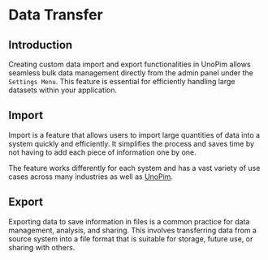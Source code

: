# Data Transfer



## Introduction

Creating custom data import and export functionalities in UnoPim allows seamless bulk data management directly from the admin panel under the `Settings Menu`. This feature is essential for efficiently handling large datasets within your application.

## Import

Import is a feature that allows users to import large quantities of data into a system quickly and efficiently. It simplifies the process and saves time by not having to add each piece of information one by one.

The feature works differently for each system and has a vast variety of use cases across many industries as well as [UnoPim](https://unopim.com/).

## Export 

Exporting data to save information in files is a common practice for data management, analysis, and sharing. This involves transferring data from a source system into a file format that is suitable for storage, future use, or sharing with others. 